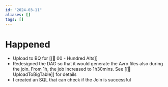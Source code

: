 ```yaml
---
id: "2024-03-11"
aliases: []
tags: []
---
```


# Happened
* Upload to BQ for [[🕎 00 - Hundred Alts]]
 *  Redesigned the DAG so that it would generate the Avro files also during the join. From 1h, the job increased to 1h30mins. See [[🎯 UploadToBigTable]] for details
 * I created an SQL that can check if the Join is successful